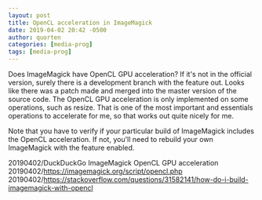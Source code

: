 ```yaml
---
layout: post
title: OpenCL acceleration in ImageMagick
date: 2019-04-02 20:42 -0500
author: quorten
categories: [media-prog]
tags: [media-prog]
---
```


Does ImageMagick have OpenCL GPU acceleration?  If it's not in the
official version, surely there is a development branch with the
feature out.  Looks like there was a patch made and merged into the
master version of the source code.  The OpenCL GPU acceleration is
only implemented on some operations, such as resize.  That is one of
the most important and essentials operations to accelerate for me, so
that works out quite nicely for me.

Note that you have to verify if your particular build of ImageMagick
includes the OpenCL acceleration.  If not, you'll need to rebuild your
own ImageMagick with the feature enabled.

20190402/DuckDuckGo ImageMagick OpenCL GPU acceleration  
20190402/https://imagemagick.org/script/opencl.php  
20190402/https://stackoverflow.com/questions/31582141/how-do-i-build-imagemagick-with-opencl
